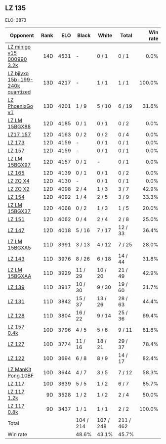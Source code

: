 ## LZ 135 ##

ELO: 3873

Opponent | Rank | ELO | Black | White | Total | Win rate
---------|-----:|----:|-------|-------|-------|-------:
[LZ minigo v15 000990 3.2k](LZ%20minigo%20v15%20000990%203.2k.md) | 14D | 4531 | - | 0 / 1 | 0 / 1 | 0.0%
[LZ bjiyxo 15b-199-240k quantized](LZ%20bjiyxo%2015b-199-240k%20quantized.md) | 13D | 4217 | - | 1 / 1 | 1 / 1 | 100.0%
[LZ PhoenixGo v1](LZ%20PhoenixGo%20v1.md) | 13D | 4201 | 1 / 9 | 5 / 10 | 6 / 19 | 31.6%
[LZ LM 15BGX88](LZ%20LM%2015BGX88.md) | 12D | 4185 | 0 / 1 | 0 / 1 | 0 / 2 | 0.0%
[LZ17 157](LZ17%20157.md) | 12D | 4163 | 0 / 2 | 0 / 2 | 0 / 4 | 0.0%
[LZ 173](LZ%20173.md) | 12D | 4159 | - | 0 / 1 | 0 / 1 | 0.0%
[LZ 157](LZ%20157.md) | 12D | 4159 | - | 0 / 1 | 0 / 1 | 0.0%
[LZ LM 15BGX97](LZ%20LM%2015BGX97.md) | 12D | 4157 | 0 / 1 | - | 0 / 1 | 0.0%
[LZ 165](LZ%20165.md) | 12D | 4139 | 0 / 1 | 0 / 1 | 0 / 2 | 0.0%
[LZ ZQ X4](LZ%20ZQ%20X4.md) | 12D | 4130 | - | 0 / 1 | 0 / 1 | 0.0%
[LZ ZQ X2](LZ%20ZQ%20X2.md) | 12D | 4098 | 2 / 4 | 1 / 3 | 3 / 7 | 42.9%
[LZ 154](LZ%20154.md) | 12D | 4092 | 1 / 4 | 2 / 5 | 3 / 9 | 33.3%
[LZ LM 15BGX37](LZ%20LM%2015BGX37.md) | 12D | 4068 | 0 / 2 | 1 / 3 | 1 / 5 | 20.0%
[LZ 151](LZ%20151.md) | 12D | 4062 | 0 / 4 | 2 / 4 | 2 / 8 | 25.0%
[LZ 147](LZ%20147.md) | 12D | 4018 | 5 / 16 | 7 / 17 | 12 / 33 | 36.4%
[LZ LM 15BGXA5](LZ%20LM%2015BGXA5.md) | 11D | 3991 | 3 / 13 | 4 / 12 | 7 / 25 | 28.0%
[LZ 143](LZ%20143.md) | 11D | 3976 | 8 / 26 | 6 / 18 | 14 / 44 | 31.8%
[LZ LM 15BGXAA](LZ%20LM%2015BGXAA.md) | 11D | 3929 | 11 / 29 | 10 / 20 | 21 / 49 | 42.9%
[LZ 139](LZ%20139.md) | 11D | 3917 | 10 / 30 | 9 / 30 | 19 / 60 | 31.7%
[LZ 131](LZ%20131.md) | 11D | 3842 | 15 / 37 | 13 / 26 | 28 / 63 | 44.4%
[LZ 128](LZ%20128.md) | 11D | 3804 | 16 / 22 | 9 / 14 | 25 / 36 | 69.4%
[LZ 157 0.4k](LZ%20157%200.4k.md) | 10D | 3796 | 4 / 5 | 5 / 6 | 9 / 11 | 81.8%
[LZ 127](LZ%20127.md) | 10D | 3774 | 11 / 16 | 18 / 21 | 29 / 37 | 78.4%
[LZ 122](LZ%20122.md) | 10D | 3694 | 6 / 8 | 8 / 9 | 14 / 17 | 82.4%
[LZ ManKit Pong 10BF](LZ%20ManKit%20Pong%2010BF.md) | 10D | 3644 | 4 / 7 | 3 / 5 | 7 / 12 | 58.3%
[LZ 117](LZ%20117.md) | 10D | 3639 | 5 / 5 | 1 / 2 | 6 / 7 | 85.7%
[LZ 117 1.2k](LZ%20117%201.2k.md) | 9D | 3528 | 1 / 2 | 1 / 2 | 2 / 4 | 50.0%
[LZ 117 0.8k](LZ%20117%200.8k.md) | 9D | 3437 | 1 / 1 | 1 / 1 | 2 / 2 | 100.0%
Total | | | 104 / 214 | 107 / 248 | 211 / 462 | 
Win rate| | | 48.6% | 43.1% | 45.7% | 
